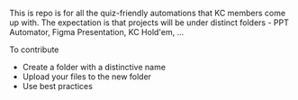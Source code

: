 This is repo is for all the quiz-friendly automations that KC members come up with. The expectation is that projects will be under distinct folders - PPT Automator, Figma Presentation, KC Hold'em, …

To contribute
- Create a folder with a distinctive name
- Upload your files to the new folder
- Use best practices 
